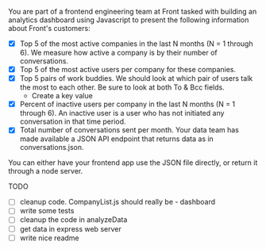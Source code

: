 You are part of a frontend engineering team at Front tasked with building an analytics dashboard using Javascript to present the following information about Front's customers:

- [x] Top 5 of the most active companies in the last N months (N = 1 through 6). We measure how active a company is by their number of conversations.
- [x] Top 5 of the most active users per company for these companies.
- [x] Top 5 pairs of work buddies. We should look at which pair of users talk the most to each other. Be sure to look at both To & Bcc fields.
	- Create a key value
- [x] Percent of inactive users per company in the last N months (N = 1 through 6). An inactive user is a user who has not initiated any conversation in that time period.
- [x] Total number of conversations sent per month.
Your data team has made available a JSON API endpoint that returns data as in conversations.json.

You can either have your frontend app use the JSON file directly, or return it through a node server.

TODO
- [ ] cleanup code. CompanyList.js should really be - dashboard
- [ ] write some tests
- [ ] cleanup the code in analyzeData
- [ ] get data in express web server
- [ ] write nice readme
